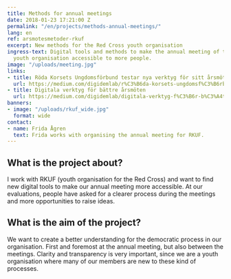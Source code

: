 ```yaml
---
title: Methods for annual meetings
date: 2018-01-23 17:21:00 Z
permalink: "/en/projects/methods-annual-meetings/"
lang: en
ref: arsmotesmetoder-rkuf
excerpt: New methods for the Red Cross youth organisation
ingress-text: Digital tools and methods to make the annual meeting of the Red Cross
  youth organisation accessible to more people.
image: "/uploads/meeting.jpg"
links:
- title: Röda Korsets Ungdomsförbund testar nya verktyg för sitt årsmöte
  url: https://medium.com/digidemlab/r%C3%B6da-korsets-ungdomsf%C3%B6rbund-testar-nya-verktyg-f%C3%B6r-sitt-%C3%A5rsm%C3%B6te-7a4b655846d3
- title: Digitala verktyg för bättre årsmöten
  url: https://medium.com/digidemlab/digitala-verktyg-f%C3%B6r-b%C3%A4ttre-%C3%A5rsm%C3%B6ten-9d80b9cd8c5c
banners:
- image: "/uploads/rkuf_wide.jpg"
  format: wide
contact:
- name: Frida Ågren
  text: Frida works with organising the annual meeting for RKUF.
---
```


## What is the project about?
I work with RKUF (youth organisation for the Red Cross) and want to find new digital tools to make our annual meeting more accessible. At our evaluations, people have asked for a clearer process during the meetings and more opportunities to raise ideas.

## What is the aim of the project?
We want to create a better understanding for the democratic process in our organisation. First and foremost at the annual meeting, but also between the meetings. Clarity and transparency is very important, since we are a youth organisation where many of our members are new to these kind of processes.
